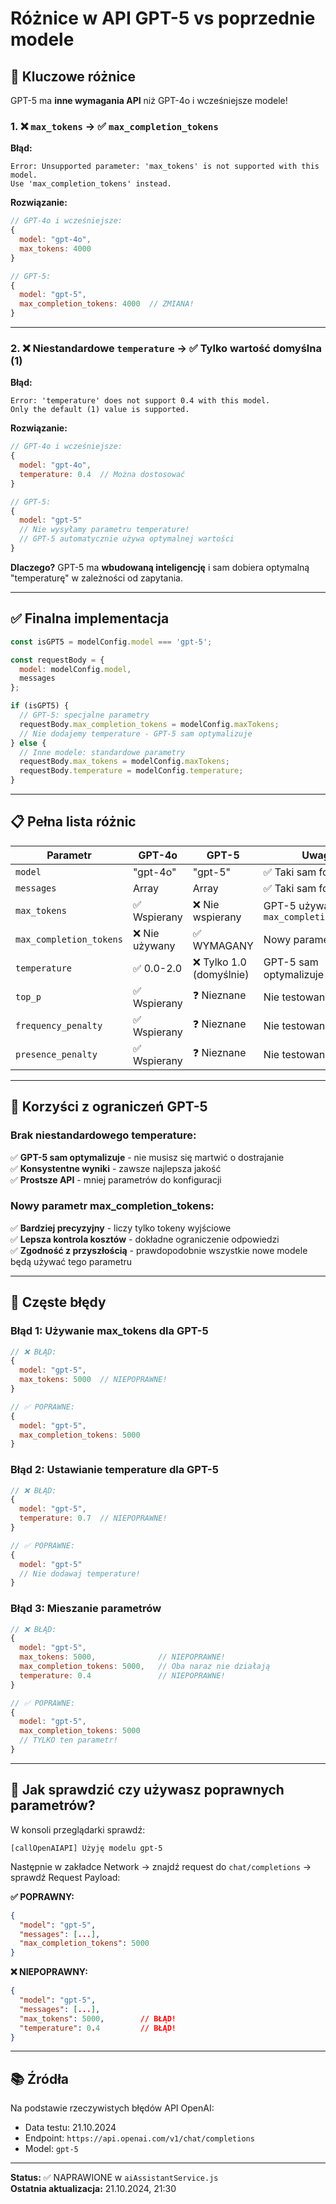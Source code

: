 # Różnice w API GPT-5 vs poprzednie modele

## 🔧 Kluczowe różnice

GPT-5 ma **inne wymagania API** niż GPT-4o i wcześniejsze modele!

### 1. ❌ `max_tokens` → ✅ `max_completion_tokens`

**Błąd:**
```
Error: Unsupported parameter: 'max_tokens' is not supported with this model. 
Use 'max_completion_tokens' instead.
```

**Rozwiązanie:**
```javascript
// GPT-4o i wcześniejsze:
{
  model: "gpt-4o",
  max_tokens: 4000
}

// GPT-5:
{
  model: "gpt-5",
  max_completion_tokens: 4000  // ZMIANA!
}
```

---

### 2. ❌ Niestandardowe `temperature` → ✅ Tylko wartość domyślna (1)

**Błąd:**
```
Error: 'temperature' does not support 0.4 with this model. 
Only the default (1) value is supported.
```

**Rozwiązanie:**
```javascript
// GPT-4o i wcześniejsze:
{
  model: "gpt-4o",
  temperature: 0.4  // Można dostosować
}

// GPT-5:
{
  model: "gpt-5"
  // Nie wysyłamy parametru temperature!
  // GPT-5 automatycznie używa optymalnej wartości
}
```

**Dlaczego?** GPT-5 ma **wbudowaną inteligencję** i sam dobiera optymalną "temperaturę" w zależności od zapytania.

---

## ✅ Finalna implementacja

```javascript
const isGPT5 = modelConfig.model === 'gpt-5';

const requestBody = {
  model: modelConfig.model,
  messages
};

if (isGPT5) {
  // GPT-5: specjalne parametry
  requestBody.max_completion_tokens = modelConfig.maxTokens;
  // Nie dodajemy temperature - GPT-5 sam optymalizuje
} else {
  // Inne modele: standardowe parametry
  requestBody.max_tokens = modelConfig.maxTokens;
  requestBody.temperature = modelConfig.temperature;
}
```

---

## 📋 Pełna lista różnic

| Parametr | GPT-4o | GPT-5 | Uwagi |
|----------|--------|-------|-------|
| `model` | "gpt-4o" | "gpt-5" | ✅ Taki sam format |
| `messages` | Array | Array | ✅ Taki sam format |
| `max_tokens` | ✅ Wspierany | ❌ Nie wspierany | GPT-5 używa `max_completion_tokens` |
| `max_completion_tokens` | ❌ Nie używany | ✅ WYMAGANY | Nowy parametr |
| `temperature` | ✅ 0.0-2.0 | ❌ Tylko 1.0 (domyślnie) | GPT-5 sam optymalizuje |
| `top_p` | ✅ Wspierany | ❓ Nieznane | Nie testowane |
| `frequency_penalty` | ✅ Wspierany | ❓ Nieznane | Nie testowane |
| `presence_penalty` | ✅ Wspierany | ❓ Nieznane | Nie testowane |

---

## 🎯 Korzyści z ograniczeń GPT-5

### Brak niestandardowego temperature:
✅ **GPT-5 sam optymalizuje** - nie musisz się martwić o dostrajanie  
✅ **Konsystentne wyniki** - zawsze najlepsza jakość  
✅ **Prostsze API** - mniej parametrów do konfiguracji

### Nowy parametr max_completion_tokens:
✅ **Bardziej precyzyjny** - liczy tylko tokeny wyjściowe  
✅ **Lepsza kontrola kosztów** - dokładne ograniczenie odpowiedzi  
✅ **Zgodność z przyszłością** - prawdopodobnie wszystkie nowe modele będą używać tego parametru

---

## 🚨 Częste błędy

### Błąd 1: Używanie max_tokens dla GPT-5
```javascript
// ❌ BŁĄD:
{
  model: "gpt-5",
  max_tokens: 5000  // NIEPOPRAWNE!
}

// ✅ POPRAWNE:
{
  model: "gpt-5",
  max_completion_tokens: 5000
}
```

### Błąd 2: Ustawianie temperature dla GPT-5
```javascript
// ❌ BŁĄD:
{
  model: "gpt-5",
  temperature: 0.7  // NIEPOPRAWNE!
}

// ✅ POPRAWNE:
{
  model: "gpt-5"
  // Nie dodawaj temperature!
}
```

### Błąd 3: Mieszanie parametrów
```javascript
// ❌ BŁĄD:
{
  model: "gpt-5",
  max_tokens: 5000,              // NIEPOPRAWNE!
  max_completion_tokens: 5000,   // Oba naraz nie działają
  temperature: 0.4               // NIEPOPRAWNE!
}

// ✅ POPRAWNE:
{
  model: "gpt-5",
  max_completion_tokens: 5000
  // TYLKO ten parametr!
}
```

---

## 🔄 Jak sprawdzić czy używasz poprawnych parametrów?

W konsoli przeglądarki sprawdź:
```
[callOpenAIAPI] Użyję modelu gpt-5
```

Następnie w zakładce Network → znajdź request do `chat/completions` → sprawdź Request Payload:

**✅ POPRAWNY:**
```json
{
  "model": "gpt-5",
  "messages": [...],
  "max_completion_tokens": 5000
}
```

**❌ NIEPOPRAWNY:**
```json
{
  "model": "gpt-5",
  "messages": [...],
  "max_tokens": 5000,        // BŁĄD!
  "temperature": 0.4         // BŁĄD!
}
```

---

## 📚 Źródła

Na podstawie rzeczywistych błędów API OpenAI:
- Data testu: 21.10.2024
- Endpoint: `https://api.openai.com/v1/chat/completions`
- Model: `gpt-5`

---

**Status:** ✅ NAPRAWIONE w `aiAssistantService.js`  
**Ostatnia aktualizacja:** 21.10.2024, 21:30

